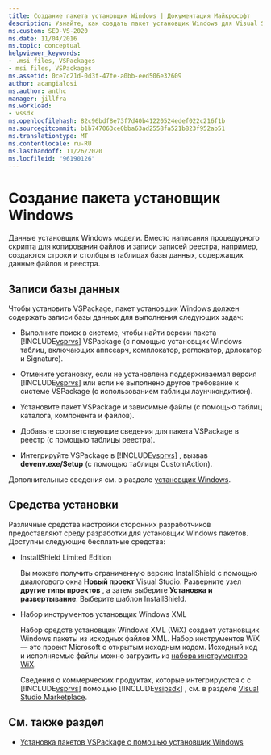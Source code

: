 ```yaml
---
title: Создание пакета установщик Windows | Документация Майкрософт
description: Узнайте, как создать пакет установщик Windows для Visual Studio, состоящий из таблиц базы данных, содержащих данные файлов и реестра.
ms.custom: SEO-VS-2020
ms.date: 11/04/2016
ms.topic: conceptual
helpviewer_keywords:
- .msi files, VSPackages
- msi files, VSPackages
ms.assetid: 0ce7c21d-0d3f-47fe-a0bb-eed506e32609
author: acangialosi
ms.author: anthc
manager: jillfra
ms.workload:
- vssdk
ms.openlocfilehash: 82c96bdf8e73f7d40b41220524edef022c216f1b
ms.sourcegitcommit: b1b747063ce0bba63ad2558fa521b823f952ab51
ms.translationtype: MT
ms.contentlocale: ru-RU
ms.lasthandoff: 11/26/2020
ms.locfileid: "96190126"
---
```

# <a name="author-a-windows-installer-package"></a>Создание пакета установщик Windows
Данные установщик Windows модели. Вместо написания процедурного скрипта для копирования файлов и записи записей реестра, например, создаются строки и столбцы в таблицах базы данных, содержащих данные файлов и реестра.

## <a name="database-entries"></a>Записи базы данных
Чтобы установить VSPackage, пакет установщик Windows должен содержать записи базы данных для выполнения следующих задач:

- Выполните поиск в системе, чтобы найти версии пакета [!INCLUDE[vsprvs](../../code-quality/includes/vsprvs_md.md)] VSPackage (с помощью установщик Windows таблиц, включающих аппсеарч, комплокатор, реглокатор, дрлокатор и Signature).

- Отмените установку, если не установлена поддерживаемая версия [!INCLUDE[vsprvs](../../code-quality/includes/vsprvs_md.md)] или если не выполнено другое требование к системе VSPackage (с использованием таблицы лаунчкондитион).

- Установите пакет VSPackage и зависимые файлы (с помощью таблиц каталога, компонента и файлов).

- Добавьте соответствующие сведения для пакета VSPackage в реестр (с помощью таблицы реестра).

- Интегрируйте VSPackage в [!INCLUDE[vsprvs](../../code-quality/includes/vsprvs_md.md)] , вызвав **devenv.exe/Setup** (с помощью таблицы CustomAction).

Дополнительные сведения см. в разделе [установщик Windows](/windows/desktop/Msi/windows-installer-portal).

## <a name="setup-tools"></a>Средства установки
Различные средства настройки сторонних разработчиков предоставляют среду разработки для установщик Windows пакетов. Доступны следующие бесплатные средства:

- InstallShield Limited Edition

   Вы можете получить ограниченную версию InstallShield с помощью диалогового окна **Новый проект** Visual Studio. Разверните узел **другие типы проектов** , а затем выберите **Установка и развертывание**. Выберите шаблон InstallShield.

- Набор инструментов установщик Windows XML

   Набор средств установщик Windows XML (WiX) создает установщик Windows пакеты из исходных файлов XML. Набор инструментов WiX — это проект Microsoft с открытым исходным кодом. Исходный код и исполняемые файлы можно загрузить из [набора инструментов WiX](https://sourceforge.net/projects/wix/).

   Сведения о коммерческих продуктах, которые интегрируются с с [!INCLUDE[vsprvs](../../code-quality/includes/vsprvs_md.md)] помощью [!INCLUDE[vsipsdk](../../extensibility/includes/vsipsdk_md.md)] , см. в разделе [Visual Studio Marketplace](https://marketplace.visualstudio.com/).

## <a name="see-also"></a>См. также раздел
- [Установка пакетов VSPackage с помощью установщик Windows](../../extensibility/internals/installing-vspackages-with-windows-installer.md)
